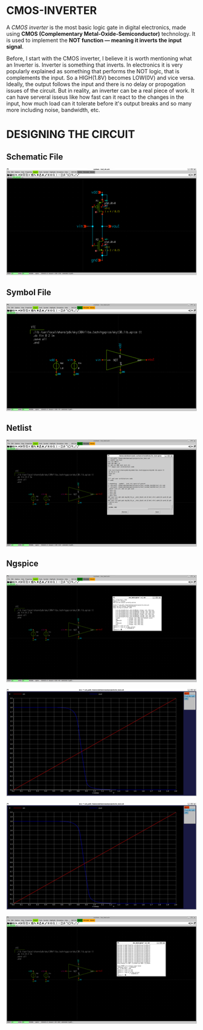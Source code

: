 # CMOS-INVERTER

A *CMOS inverter* is the most basic logic gate in digital electronics, made using **CMOS (Complementary Metal-Oxide-Semiconductor)** technology. It is used to implement the **NOT function — meaning it inverts the input signal**.

Before, I start with the CMOS inverter, I believe it is worth mentioning what an Inverter is. Inverter is something that inverts. In electronics it is very popularly explained as something that performs the NOT logic, that is complements the input. So a HIGH(1.8V) becomes LOW(0V) and vice versa. Ideally, the output follows the input and there is no delay or propogation issues of the circuit. But in reality, an inverter can be a real piece of work. It can have serveral isseus like how fast can it react to the changes in the input, how much load can it tolerate before it's output breaks and so many more including noise, bandwidth, etc.

# DESIGNING THE CIRCUIT
## Schematic File
![image alt](https://github.com/saksham19rawat/CMOS-INVERTER/blob/main/cmos/Screenshot%202025-05-25%20151432.png?raw=true)
## Symbol File
![image alt](https://github.com/saksham19rawat/CMOS-INVERTER/blob/main/cmos/Screenshot%202025-05-22%20233729.png?raw=true)
## Netlist
![image alt](https://github.com/saksham19rawat/CMOS-INVERTER/blob/main/cmos/Screenshot%202025-05-22%20171844.png?raw=true)
## Ngspice
![image alt](https://github.com/saksham19rawat/CMOS-INVERTER/blob/main/cmos/Screenshot%202025-05-22%20171853.png?raw=true)

![image alt](https://github.com/saksham19rawat/CMOS-INVERTER/blob/main/cmos/Screenshot%202025-05-22%20171903.png?raw=true)

![image alt](https://github.com/saksham19rawat/CMOS-INVERTER/blob/main/cmos/Screenshot%202025-05-22%20172256.png?raw=true)

![image alt](https://github.com/saksham19rawat/CMOS-INVERTER/blob/main/cmos/Screenshot%202025-05-22%20172359.png?raw=true)

